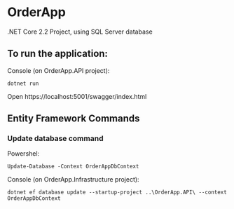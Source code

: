 # OrderApp

.NET Core 2.2 Project, using SQL Server database

## To run the application:
Console (on OrderApp.API project):
```
dotnet run
```

Open https://localhost:5001/swagger/index.html


## Entity Framework Commands

### Update database command
Powershel:
```
Update-Database -Context OrderAppDbContext
```

Console (on OrderApp.Infrastructure project):
```
dotnet ef database update --startup-project ..\OrderApp.API\ --context OrderAppDbContext
```